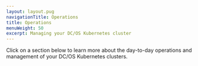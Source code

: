 ```yaml
---
layout: layout.pug
navigationTitle: Operations
title: Operations
menuWeight: 50
excerpt: Managing your DC/OS Kubernetes cluster
---
```


Click on a section below to learn more about the day-to-day operations and management of your DC/OS Kubernetes clusters.
